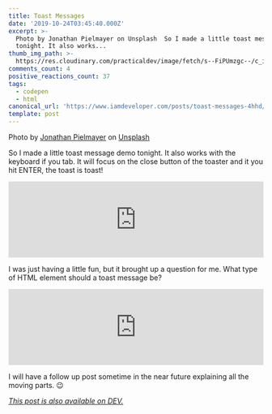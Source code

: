 ```yaml
---
title: Toast Messages
date: '2019-10-24T03:45:40.000Z'
excerpt: >-
  Photo by Jonathan Pielmayer on Unsplash  So I made a little toast message demo
  tonight. It also works...
thumb_img_path: >-
  https://res.cloudinary.com/practicaldev/image/fetch/s--FiPUmzgc--/c_imagga_scale,f_auto,fl_progressive,h_420,q_auto,w_1000/https://thepracticaldev.s3.amazonaws.com/i/tixpt06bbncusm7apgze.jpg
comments_count: 4
positive_reactions_count: 37
tags:
  - codepen
  - html
canonical_url: 'https://www.iamdeveloper.com/posts/toast-messages-4hhd/'
template: post
---
```



Photo by [Jonathan Pielmayer](https://unsplash.com/@jonathanpielmayer?utm_source=unsplash&utm_medium=referral&utm_content=creditCopyText) on [Unsplash](https://unsplash.com/s/photos/toast-breakfast?utm_source=unsplash&utm_medium=referral&utm_content=creditCopyText)

So I made a little toast message demo tonight. It also works with the keyboard if you tab. It will focus on the close button of the toaster and it you hit ENTER, the toast is toast!


<iframe class="liquidTag" src="https://dev.to/embed/codepen?args=https%3A%2F%2Fcodepen.io%2Fnickytonline%2Fpen%2FOJJmLyK" style="border: 0; width: 100%;"></iframe>


I was just having a little fun, but it brought up a question for me. What type of HTML element should a toast message be?


<iframe class="liquidTag" src="https://dev.to/embed/twitter?args=1187206862992789505" style="border: 0; width: 100%;"></iframe>


I will have a follow up post sometime in the near future explaining all the moving parts. 😉

*[This post is also available on DEV.](https://dev.to/nickytonline/toast-messages-4hhd)*


<script>
const parent = document.getElementsByTagName('head')[0];
const script = document.createElement('script');
script.type = 'text/javascript';
script.src = 'https://cdnjs.cloudflare.com/ajax/libs/iframe-resizer/4.1.1/iframeResizer.min.js';
script.charset = 'utf-8';
script.onload = function() {
    window.iFrameResize({}, '.liquidTag');
};
parent.appendChild(script);
</script>    
